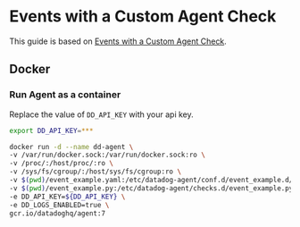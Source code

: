 # Events with a Custom Agent Check

This guide is based on [Events with a Custom Agent Check](https://docs.datadoghq.com/events/guides/agent/#submission).

## Docker

### Run Agent as a container

Replace the value of `DD_API_KEY` with your api key.

```bash
export DD_API_KEY=***
```

```bash
docker run -d --name dd-agent \
-v /var/run/docker.sock:/var/run/docker.sock:ro \
-v /proc/:/host/proc/:ro \
-v /sys/fs/cgroup/:/host/sys/fs/cgroup:ro \
-v $(pwd)/event_example.yaml:/etc/datadog-agent/conf.d/event_example.d/event_example.yaml \
-v $(pwd)/event_example.py:/etc/datadog-agent/checks.d/event_example.py \
-e DD_API_KEY=${DD_API_KEY} \
-e DD_LOGS_ENABLED=true \
gcr.io/datadoghq/agent:7
```
